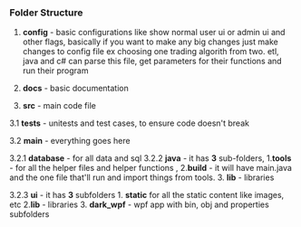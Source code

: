 

### Folder Structure
1. **config** - basic configurations like show normal user ui or admin ui and other flags, basically if you want to make any big changes just make changes to config file ex choosing one trading algorith from two. etl, java and c# can parse this file, get parameters for their functions and run their program

2. **docs** - basic documentation

3.  **src** - main code file 

3.1 **tests** - unitests and test cases, to ensure code doesn't break

3.2  **main**  - everything goes here

3.2.1 **database** - for all data and sql
3.2.2 **java** - it has **3** sub-folders, 1.**tools** - for all the helper files and helper functions , 2.**build** - it will have main.java and the one file that'll run and import things from tools. 3. **lib** - libraries

3.2.3 **ui** - it has **3** subfolders 1. **static** for all the static content like images, etc 2.**lib** - libraries 3. **dark_wpf** - wpf app with bin, obj and properties subfolders